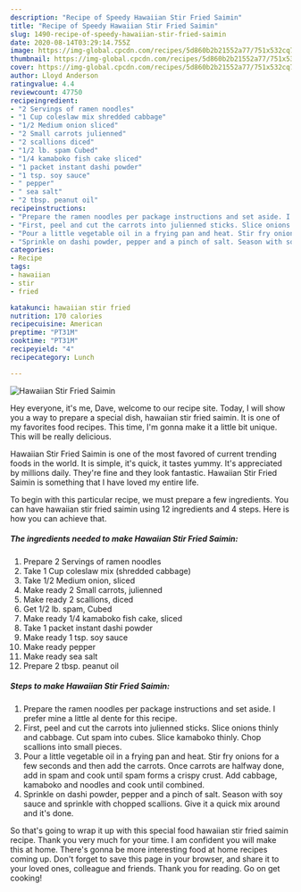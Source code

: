 ```yaml
---
description: "Recipe of Speedy Hawaiian Stir Fried Saimin"
title: "Recipe of Speedy Hawaiian Stir Fried Saimin"
slug: 1490-recipe-of-speedy-hawaiian-stir-fried-saimin
date: 2020-08-14T03:29:14.755Z
image: https://img-global.cpcdn.com/recipes/5d860b2b21552a77/751x532cq70/hawaiian-stir-fried-saimin-recipe-main-photo.jpg
thumbnail: https://img-global.cpcdn.com/recipes/5d860b2b21552a77/751x532cq70/hawaiian-stir-fried-saimin-recipe-main-photo.jpg
cover: https://img-global.cpcdn.com/recipes/5d860b2b21552a77/751x532cq70/hawaiian-stir-fried-saimin-recipe-main-photo.jpg
author: Lloyd Anderson
ratingvalue: 4.4
reviewcount: 47750
recipeingredient:
- "2 Servings of ramen noodles"
- "1 Cup coleslaw mix shredded cabbage"
- "1/2 Medium onion sliced"
- "2 Small carrots julienned"
- "2 scallions diced"
- "1/2 lb. spam Cubed"
- "1/4 kamaboko fish cake sliced"
- "1 packet instant dashi powder"
- "1 tsp. soy sauce"
- " pepper"
- " sea salt"
- "2 tbsp. peanut oil"
recipeinstructions:
- "Prepare the ramen noodles per package instructions and set aside. I prefer mine a little al dente for this recipe."
- "First, peel and cut the carrots into julienned sticks. Slice onions thinly and cabbage. Cut spam into cubes. Slice kamaboko thinly. Chop scallions into small pieces."
- "Pour a little vegetable oil in a frying pan and heat. Stir fry onions for a few seconds and then add the carrots. Once carrots are halfway done, add in spam and cook until spam forms a crispy crust. Add cabbage, kamaboko and noodles and cook until combined."
- "Sprinkle on dashi powder, pepper and a pinch of salt. Season with soy sauce and sprinkle with chopped scallions. Give it a quick mix around and it&#39;s done."
categories:
- Recipe
tags:
- hawaiian
- stir
- fried

katakunci: hawaiian stir fried 
nutrition: 170 calories
recipecuisine: American
preptime: "PT31M"
cooktime: "PT31M"
recipeyield: "4"
recipecategory: Lunch

---
```



![Hawaiian Stir Fried Saimin](https://img-global.cpcdn.com/recipes/5d860b2b21552a77/751x532cq70/hawaiian-stir-fried-saimin-recipe-main-photo.jpg)

Hey everyone, it's me, Dave, welcome to our recipe site. Today, I will show you a way to prepare a special dish, hawaiian stir fried saimin. It is one of my favorites food recipes. This time, I'm gonna make it a little bit unique. This will be really delicious.



Hawaiian Stir Fried Saimin is one of the most favored of current trending foods in the world. It is simple, it's quick, it tastes yummy. It's appreciated by millions daily. They're fine and they look fantastic. Hawaiian Stir Fried Saimin is something that I have loved my entire life.


To begin with this particular recipe, we must prepare a few ingredients. You can have hawaiian stir fried saimin using 12 ingredients and 4 steps. Here is how you can achieve that.

<!--inarticleads1-->

##### The ingredients needed to make Hawaiian Stir Fried Saimin:

1. Prepare 2 Servings of ramen noodles
1. Take 1 Cup coleslaw mix (shredded cabbage)
1. Take 1/2 Medium onion, sliced
1. Make ready 2 Small carrots, julienned
1. Make ready 2 scallions, diced
1. Get 1/2 lb. spam, Cubed
1. Make ready 1/4 kamaboko fish cake, sliced
1. Take 1 packet instant dashi powder
1. Make ready 1 tsp. soy sauce
1. Make ready  pepper
1. Make ready  sea salt
1. Prepare 2 tbsp. peanut oil




<!--inarticleads2-->

##### Steps to make Hawaiian Stir Fried Saimin:

1. Prepare the ramen noodles per package instructions and set aside. I prefer mine a little al dente for this recipe.
1. First, peel and cut the carrots into julienned sticks. Slice onions thinly and cabbage. Cut spam into cubes. Slice kamaboko thinly. Chop scallions into small pieces.
1. Pour a little vegetable oil in a frying pan and heat. Stir fry onions for a few seconds and then add the carrots. Once carrots are halfway done, add in spam and cook until spam forms a crispy crust. Add cabbage, kamaboko and noodles and cook until combined.
1. Sprinkle on dashi powder, pepper and a pinch of salt. Season with soy sauce and sprinkle with chopped scallions. Give it a quick mix around and it&#39;s done.




So that's going to wrap it up with this special food hawaiian stir fried saimin recipe. Thank you very much for your time. I am confident you will make this at home. There's gonna be more interesting food at home recipes coming up. Don't forget to save this page in your browser, and share it to your loved ones, colleague and friends. Thank you for reading. Go on get cooking!
